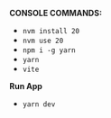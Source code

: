 **CONSOLE COMMANDS:**
 - `nvm install 20`
 - `nvm use 20`
 - `npm i -g yarn`
 - `yarn`
 - `vite`


**Run App**
- `yarn dev`